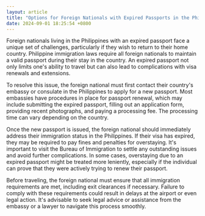 ```yaml
---
layout: article
title: "Options for Foreign Nationals with Expired Passports in the Philippines"
date: 2024-09-01 18:25:54 +0800
---
```


<p>Foreign nationals living in the Philippines with an expired passport face a unique set of challenges, particularly if they wish to return to their home country. Philippine immigration laws require all foreign nationals to maintain a valid passport during their stay in the country. An expired passport not only limits one's ability to travel but can also lead to complications with visa renewals and extensions.</p><p>To resolve this issue, the foreign national must first contact their country's embassy or consulate in the Philippines to apply for a new passport. Most embassies have procedures in place for passport renewal, which may include submitting the expired passport, filling out an application form, providing recent photographs, and paying a processing fee. The processing time can vary depending on the country.</p><p>Once the new passport is issued, the foreign national should immediately address their immigration status in the Philippines. If their visa has expired, they may be required to pay fines and penalties for overstaying. It's important to visit the Bureau of Immigration to settle any outstanding issues and avoid further complications. In some cases, overstaying due to an expired passport might be treated more leniently, especially if the individual can prove that they were actively trying to renew their passport.</p><p>Before traveling, the foreign national must ensure that all immigration requirements are met, including exit clearances if necessary. Failure to comply with these requirements could result in delays at the airport or even legal action. It's advisable to seek legal advice or assistance from the embassy or a lawyer to navigate this process smoothly.</p>